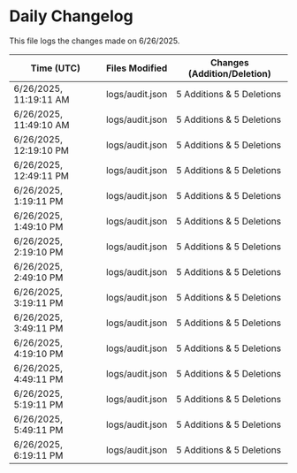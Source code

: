 # Daily Changelog

This file logs the changes made on 6/26/2025.

| Time (UTC)             | Files Modified                    | Changes (Addition/Deletion) |
|------------------------|-----------------------------------|-----------------------------|
| 6/26/2025, 11:19:11 AM | logs/audit.json | 5 Additions & 5 Deletions |
| 6/26/2025, 11:49:10 AM | logs/audit.json | 5 Additions & 5 Deletions|
| 6/26/2025, 12:19:10 PM | logs/audit.json | 5 Additions & 5 Deletions|
| 6/26/2025, 12:49:11 PM | logs/audit.json | 5 Additions & 5 Deletions|
| 6/26/2025, 1:19:11 PM | logs/audit.json | 5 Additions & 5 Deletions|
| 6/26/2025, 1:49:10 PM | logs/audit.json | 5 Additions & 5 Deletions|
| 6/26/2025, 2:19:10 PM | logs/audit.json | 5 Additions & 5 Deletions|
| 6/26/2025, 2:49:10 PM | logs/audit.json | 5 Additions & 5 Deletions|
| 6/26/2025, 3:19:11 PM | logs/audit.json | 5 Additions & 5 Deletions|
| 6/26/2025, 3:49:11 PM | logs/audit.json | 5 Additions & 5 Deletions|
| 6/26/2025, 4:19:10 PM | logs/audit.json | 5 Additions & 5 Deletions|
| 6/26/2025, 4:49:11 PM | logs/audit.json | 5 Additions & 5 Deletions|
| 6/26/2025, 5:19:11 PM | logs/audit.json | 5 Additions & 5 Deletions|
| 6/26/2025, 5:49:11 PM | logs/audit.json | 5 Additions & 5 Deletions|
| 6/26/2025, 6:19:11 PM | logs/audit.json | 5 Additions & 5 Deletions|
